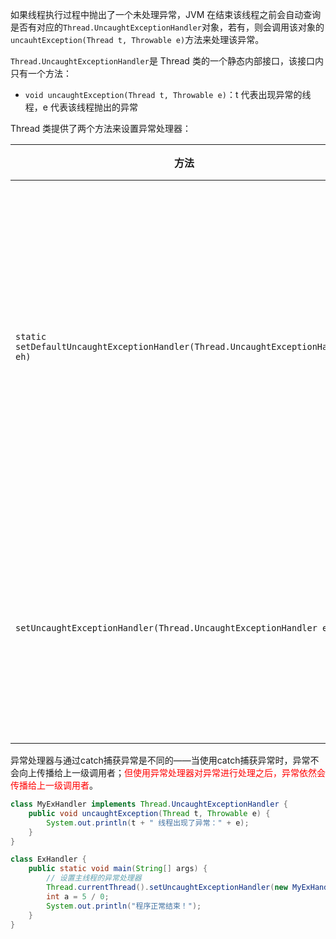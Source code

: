 如果线程执行过程中抛出了一个未处理异常，JVM 在结束该线程之前会自动查询是否有对应的`Thread.UncaughtExceptionHandler`对象，若有，则会调用该对象的`uncauhtException(Thread t, Throwable e)`方法来处理该异常。

`Thread.UncaughtExceptionHandler`是 Thread 类的一个静态内部接口，该接口内只有一个方法：

-   `void uncaughtException(Thread t, Throwable e)`：t 代表出现异常的线程，e 代表该线程抛出的异常

Thread 类提供了两个方法来设置异常处理器：

| 方法                                                         | 说明                                         |
| ------------------------------------------------------------ | -------------------------------------------- |
| `static setDefaultUncaughtExceptionHandler(Thread.UncaughtExceptionHandler eh)` | 为该线程类的所有线程实例设置默认的异常处理器 |
| `setUncaughtExceptionHandler(Thread.UncaughtExceptionHandler eh)` | 为指定的线程实例设置异常处理器               |

异常处理器与通过catch捕获异常是不同的——当使用catch捕获异常时，异常不会向上传播给上一级调用者；<font color="red">但使用异常处理器对异常进行处理之后，异常依然会传播给上一级调用者</font>。

```java
class MyExHandler implements Thread.UncaughtExceptionHandler {
    public void uncaughtException(Thread t, Throwable e) {
        System.out.println(t + " 线程出现了异常：" + e);
    }
}

class ExHandler {
    public static void main(String[] args) {
        // 设置主线程的异常处理器
        Thread.currentThread().setUncaughtExceptionHandler(new MyExHandler());
        int a = 5 / 0;
        System.out.println("程序正常结束！");
    }
}
```

